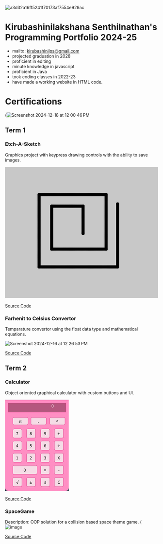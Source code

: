 ![a3d32a16ff5241f70173af7554e929ac](https://github.com/user-attachments/assets/e70752df-a135-4bf8-87f7-f0542e9027b1)







# Kirubashinilakshana Senthilnathan's Programming Portfolio 2024-25
+ mailto: kirubashinilps@gmail.com
+ projected graduation in 2028
+ proficient in editing
+ minute knowledge in javascript
+ proficient in Java
+ took coding classes in 2022-23
+ have made a working website in HTML code.



# Certifications

(![Screenshot 2024-12-18 at 12 00 46 PM](https://github.com/user-attachments/assets/9c39f218-29e4-420b-99c9-c5f478475033)






  
## Term 1
### Etch-A-Sketch
Graphics project with keypress drawing controls with the ability to save images.










![Running App](https://github.com/codinghasini/programmingportfoliohasini/blob/main/images/sketch.png?raw=true)









[Source Code](https://github.com/codinghasini/programmingportfoliohasini/blob/main/src/term1/EtchaSketch_/EtchaSketch_.pde)







### Farhenit to Celsius Convertor 
Temparature convertor using the float data type and mathematical equations.


![Screenshot 2024-12-16 at 12 26 53 PM](https://github.com/user-attachments/assets/c81564ae-edd3-4446-91ab-a15f2ca0bdec)


[Source Code](https://github.com/codinghasini/programmingportfoliohasini/blob/main/src/term1/TempConverter/TempConverter.pde)






## Term 2
### Calculator
Object oriented graphical calculator with custom buttons and UI.



![Running App](https://github.com/codinghasini/programmingportfoliohasini/blob/main/images/calc.png?raw=true) 



[Source Code](https://github.com/codinghasini/programmingportfoliohasini/blob/main/src/term2/CalculatorProject/CalculatorProject.pde)



### SpaceGame
Description: OOP solution for a collision based space theme game.
(![image](https://github.com/user-attachments/assets/aa9c918f-a9bf-446d-b86c-0a92aba30386)

[Source Code](https://github.com/codinghasini/programmingportfoliohasini/tree/main/src/term2/SpaceGame)







